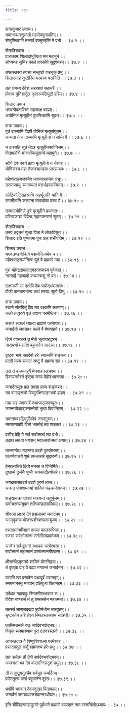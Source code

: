 ```yaml
---
title: ०३७

---
```

सनत्कुमार उवाच।।  
भवान्कथमनुप्राप्तो महादेवमुमापतिम्।।  
श्रोतुमिच्छामि तत्सर्वं वक्तुमर्हसि मे प्रभो।। ३७.१ ।।  
  
शैलादिरुवाच।।  
प्रजाकामः शिलादोभूत्पिता मम महामुने।।  
सोप्यन्धः सुचिरं कालं तपस्तेपे सुदुश्चरम्।। ३७.२ ।।  
  
तपतस्तस्य तपसा सन्तुष्टो वज्रधृक् प्रभुः।।  
शिलादमाह तुष्टोस्मि वरयस्व वरानिति।। ३७.३ ।।  
  
ततः प्रणम्य देवेशं सहस्राक्षं सहामरैः।।  
प्रोवाच मुनिशार्दूल कृताञ्जलिपुटो हरिम्।। ३७.४ ।।  
  
शिलाद उवाच।।  
भगवन्देवतारिघ्न सहस्राक्ष वरप्रद।।  
अयोनिजं मृत्युहीनं पुत्रमिच्छामि सुव्रत।। ३७.५ ।।  
  
शक्र उवाच।।  
पुत्रं दास्यामि विप्रर्षे योनिजं मृत्युसंयुतम्।।  
अन्यता ते न दास्यामि मृत्युहीना न सन्ति वै।। ३७.६ ।।  
  
न दास्यति सुतं तेऽत्र मृत्युहीनमयोनिजम्।।  
पितामहोपि भगवान्किमुतान्ये महामुने।। ३७.७ ।।  
  
सोपि देवः स्वयं ब्रह्मा मृत्युहीनो न चेश्वरः।।  
योनिजश्च महा तेजाश्चाण्डजः पद्मसम्भवः।। ३७.८ ।।  
  
महेश्वराङ्गजश्चैव भवान्यास्तनयः प्रभुः।।  
तस्याप्यायुः समाख्यातं परार्धद्वयसम्मितम्।। ३७.९ ।।  
  
कोटिकोटिसहस्राणि अहर्भूतानि यानि वै।।  
समतीतानि कल्पानां तावच्छेषा परत्र ये।। ३७.१೦ ।।  
  
तस्मादयोनिजे पुत्रे मृत्युहीने प्रयत्नतः।।  
परित्यजाशां विप्रेन्द्र गृहाणात्मसमं सुतम्।। ३७.११ ।।  
  
शैलादिरुवाच।।  
तस्य तद्वचनं श्रुत्वा पिता मे लोकविश्रुतः।।  
शिलाद इति पुण्यात्मा पुनः प्राह शचीपतिम्।। ३७.१२ ।।  
  
शिलाद उवाच।।  
भगवन्नण्डयोनित्वं पद्मयोनित्वमेव च।।  
महेश्वराङ्गयोनित्वं श्रुतं वै ब्रह्मणो मया।। ३७.१३ ।।  
  
पुरा महेन्द्रदायादाद्गदतश्चास्य पूर्वजात्।।  
नारदाद्वै महाबाहो कथमत्राशु नो वद।। ३७.१४।।  
  
दाक्षायणी सा दक्षोपि देवः पद्मोद्भवात्मजः।।  
पौजी कनकगर्भस्य कथं तस्याः सुतो विभुः।। ३७.१५ ।।  
  
शक्र उवाच।।  
स्थाने संशयितुं विप्र तव वक्ष्यामि कारणम्।।  
कल्पे तत्पुरुषे वृत्तं ब्रह्मणः परमेष्ठिनः।। ३७.१६ ।।  
  
ससर्ज सकलं ध्यात्वा ब्रह्माणं परमेश्वरः।।  
जनार्दनो जगन्नाथः कल्पे वै मेघवाहने।। ३७.१७ ।।  
  
दिव्यं वर्षसहस्रं तु मेघो भूत्वावहद्धरम्।।  
नारायणो महादेवं बहुमानेन सादरम्।। ३७.१८ ।।  
  
दृष्ट्वा भावं महादेवो हरेः स्वात्मनि शङ्करः।।  
प्रददौ तस्य सकलं स्रष्टुं वै ब्रह्मणा सह।। ३७.१९ ।।  
  
तदा तं कल्पमाहुर्वै मेघवाहनसञ्ज्ञया।।  
हिरण्यगर्भस्तं दृष्ट्वा तस्य देहोद्भवस्तदा।। ३७.२೦ ।।  
  
जनार्दनसुतः प्राह तपसा प्राप्य शङ्करम्।।  
तव वामाङ्गजो विष्णुर्दक्षिणाङ्गभवो ह्यहम्।। ३७.२१ ।।  
  
मया सह जगत्सर्वं तथाप्यसृजदच्युतः।।  
जगन्मयोवहद्यस्मान्मेघो भूत्वा दिवानिशम्।। ३७.२२ ।।  
  
भवन्तमवहद्विष्णुर्देवदेवं जगद्गुरुम्।।  
नारायणादपि विभो भक्तोहं तव शङ्कर।। ३७.२३ ।।  
  
प्रसीद देहि मे सर्वं सर्वात्मत्वं तव प्रभो।।  
तदाथ लब्ध्वा भगवान् भवात्सर्वात्मतां क्षणात्।। ३७.२४ ।।  
  
त्वरमाणोथ सङ्गम्य ददर्श पुरुषोत्तमम्।।  
एकार्णवालये शुभ्रे त्वन्धकारे सुदारुणे।। ३७.२५ ।।  
  
हेमरत्नचिते दिव्ये मनसा च विनिर्मिते।।  
दुष्प्राप्ये दुर्जनैः पुण्यैः सनकाद्यैरगोचरे।। ३७.२६ ।।  
  
जगदावासहृदयं ददर्श पुरुषं त्वजः।।  
अनन्त भोगशय्यायां शायिनं पङ्कजेक्षणम्।। ३७.२७ ।।  
  
शङ्खचक्रगदापद्मं धारयन्तं चतुर्भुजम्।।  
सर्वाभरणसंयुक्तं शशिमण्डलसन्निभम्।। ३७.२८ ।।  
  
श्रीवत्स लक्षणं देवं प्रसन्नास्यं जनार्दनम्।।  
रमामृदुकराम्भोजस्पर्शरक्तपदाम्बुजम्।। ३७.२९ ।।  
  
परमात्मानमीशानं तमसा कालरूपिणम्।।  
रजसा सर्वलोकानां सर्गलीलाप्रवर्तकम्।। ३७.३೦ ।।  
  
सत्त्वेन सर्वभूतानां स्थापकं परमेश्वरम्।।  
सर्वात्मानं महात्मानं परमात्मानमीश्वरम्।। ३७.३१ ।।  
  
क्षीरार्णवेऽमृतमये शायिनं योगनिद्रया।।  
तं दृष्ट्वा प्राह वै ब्रह्मा भगवन्तं जनार्दनम्।। ३७.३२ ।।  
  
ग्रसामि त्वां प्रसादेन यथापूर्वं भवानहम्।।  
स्मयमानस्तु भगवान् प्रतिबुध्य पितामहम्।। ३७.३३ ।।  
  
उदैक्षत महाबाहुः स्मितमीषच्चकार सः।।  
विवेश चाण्डजं तं तु ग्रस्तस्तेन महात्मना।। ३७.३४ ।।  
  
ततस्तं चासृजद्ब्रह्म भ्रुवोर्मध्येन चाच्युतम्।।  
सृष्टस्तेन हरिः प्रेक्ष्य स्थितस्तस्याथ सन्निधौ।। ३७.३५ ।।  
  
एतस्मिन्नन्तरे रुद्रः सर्वदेवभवोद्भवः।।  
विकृतं रूपमास्थाय पुरा दत्तवरस्तयोः।। ३७.३६ ।।  
  
आगच्छद्यत्र वै विष्णुर्विश्वात्मा परमेश्वरः।।  
प्रसादमतुलं कर्तुं ब्रह्मणश्च हरेः प्रभुः।। ३७.३७ ।।  
  
ततः समेत्य तौ देवौ सर्वदेवभवोद्भवम्।।  
अपश्यतां भवं देवं कालाग्निसदृशं प्रभुम्।। ३७.३८ ।।  
  
तौ तं तुष्टुवतुश्चैव शर्वमुग्रं कपर्दिनम्।।  
प्रणेमतुश्च वरदं बहुमानेन दूरतः।। ३७.३९ ।।  
  
भवोपि भगवान् देवमनुगृह्य पितामहम्।।  
जनार्दनं जगन्नाथस्तत्रैवान्तरधीयत।। ३७.४೦ ।।  
  
इति श्रीलिङ्गमहापुराणे पूर्वभागे ब्रह्मणो वरप्रदानं नाम सप्तत्रिंशोऽध्यायः।। ३७ ।।